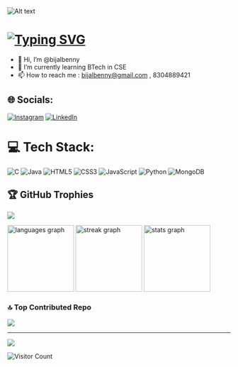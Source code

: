 <img title="a title" alt="Alt text" src="https://media.giphy.com/media/qgQUggAC3Pfv687qPC/giphy.gif">

# [![Typing SVG](https://readme-typing-svg.demolab.com/?lines=Hey+there!+👋;I'm+Bijal+T+Benny)](https://git.io/typing-svg)

- 👋 Hi, I’m @bijalbenny
- 🌱 I’m currently learning BTech in CSE
- 📫 How to reach me  : bijalbenny@gmail.com , 8304889421

## 🌐 Socials:
  
[![Instagram](https://img.shields.io/badge/Instagram-%23E4405F.svg?logo=Instagram&logoColor=white)](https://instagram.com/bijalbenny)  [![LinkedIn](https://img.shields.io/badge/LinkedIn-%230077B5.svg?logo=linkedin&logoColor=white)](https://linkedin.com/in/bijal-t-benny) 

# 💻 Tech Stack:
![C](https://img.shields.io/badge/c-%2300599C.svg?style=flat&logo=c&logoColor=white)
![Java](https://img.shields.io/badge/java-%23ED8B00.svg?style=flat&logo=openjdk&logoColor=white)
![HTML5](https://img.shields.io/badge/html5-%23E34F26.svg?style=flat&logo=html5&logoColor=white)
![CSS3](https://img.shields.io/badge/css3-%231572B6.svg?style=flat&logo=css3&logoColor=white)
![JavaScript](https://img.shields.io/badge/javascript-%23F7DF1E.svg?style=flat&logo=javascript&logoColor=black)
![Python](https://img.shields.io/badge/python-%233776AB.svg?style=flat&logo=python&logoColor=white)
![MongoDB](https://img.shields.io/badge/mongodb-%2347A248.svg?style=flat&logo=mongodb&logoColor=white)




## 🏆 GitHub Trophies
![](https://github-profile-trophy.vercel.app/?username=bijalbenny&theme=radical&no-frame=false&no-bg=false&margin-w=4)



<div align="left">
  <img src="https://github-readme-stats.vercel.app/api/top-langs?username=bijalbenny&locale=en&hide_title=false&layout=compact&card_width=320&langs_count=5&theme=midnight-purple&hide_border=true&order=2" height="150" alt="languages graph"  />
  <img src="https://streak-stats.demolab.com?user=bijalbenny&locale=en&mode=daily&theme=midnight-purple&hide_border=true&border_radius=5&date_format=j M[ Y]&order=3" height="150" alt="streak graph"  />
  <img src="https://github-readme-stats.vercel.app/api?username=bijalbenny&hide_title=false&hide_rank=true&show_icons=true&include_all_commits=true&count_private=true&disable_animations=false&theme=midnight-purple&locale=en&hide_border=true&order=1" height="150" alt="stats graph"  />
</div>
    
### 🔝 Top Contributed Repo
![](https://github-contributor-stats.vercel.app/api?username=bijalbenny&limit=5&theme=radical&combine_all_yearly_contributions=true)

---
[![](https://visitcount.itsvg.in/api?id=bijalbenny&icon=0&color=1)](https://visitcount.itsvg.in)



![Visitor Count](https://komarev.com/ghpvc/?username=bijalbenny)
